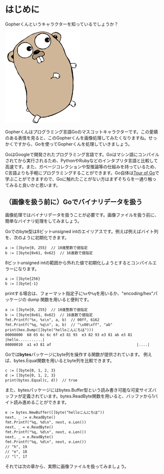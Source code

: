 # はじめに

Gopherくんというキャラクターを知っているでしょうか？

![Gopherくん](./images/gopher.png)

Gopherくんはプログラミング言語Goのマスコットキャラクターです。この愛嬌のある表情を見ると、このGopherくんを画像処理してみたくなりますね。せっかくですから、Goを使ってGopherくんを処理していきましょう。

GoはGoogleで開発されたプログラミング言語です。Goはマシン語にコンパイルされてから実行されるため、PythonやRubyなどのインタプリタ言語と比較して高速です。また、ガベージコレクションや型推論等の仕組みを持っているため、C言語よりも手軽にプログラミングすることができます。Go自体は[Tour of Go](https://go-tour-jp.appspot.com/welcome/1)で学ぶことができますので、Goに触れたことがない方はまずそちらを一通り触ってみると良いかと思います。

## （画像を扱う前に）Goでバイナリデータを扱う

画像処理ではバイナリデータを扱うことが必要です。画像ファイルを扱う前に、簡単なバイナリ処理をしてみましょう。

Goでのbyte型は8ビットunsigned intのエイリアスです。例えば例えばバイト列を、次のように初期化できます。

```
a := []byte{0, 255}  // 10進整数で値指定
b := []byte{0x61, 0x62}  // 16進数で値指定
```

8ビットunsigned intの範囲から外れた値で初期化しようとするとコンパイルエラーになります。

```
a := []byte{256}
b := []byte{-1}
```

printする場合は、フォーマット指定子に`%x`や`%q`を用いるか、"encoding/hex"パッケージの dump 関数を用いると便利です。

```
a := []byte{0, 255}  // 10進整数で値指定
b := []byte{0x61, 0x62}  // 16進数で値指定
fmt.Printf("%x, %x\n", a, b)  // 00ff, 6162
fmt.Printf("%q, %q\n", a, b)  // "\x00\xff", "ab"
print(hex.Dump([]byte("helloこんにちは")))
00000000  68 65 6c 6c 6f e3 81 93  e3 82 93 e3 81 ab e3 81  |hello...........|
00000010  a1 e3 81 af                                       |....|
```

Goでは**bytes**パッケージにbyte列を操作する関数が提供されています。
例えば、bytes.Equal関数を用いるとbyte列を比較できます。

```
c := []byte{0, 1, 2, 3}
d := []byte{0, 1, 2, 3}
print(bytes.Equal(c, d))  // true
```

また、bytesパッケージにはbytes.Buffer型という読み書き可能な可変サイズバッファが定義されています。bytes.ReadByte関数を用いると、バッファから1バイト読み進めることができます。

```
e := bytes.NewBuffer([]byte("helloこんにちは"))
next, _ := e.ReadByte()
fmt.Printf("%q, %d\n", next, e.Len())
next, _ = e.ReadByte()
fmt.Printf("%q, %d\n", next, e.Len())
next, _ = e.ReadByte()
fmt.Printf("%q, %d\n", next, e.Len())
// "h", 19
// "e", 18
// "l", 17
```


それでは次の章から、実際に画像ファイルを扱ってみましょう。
